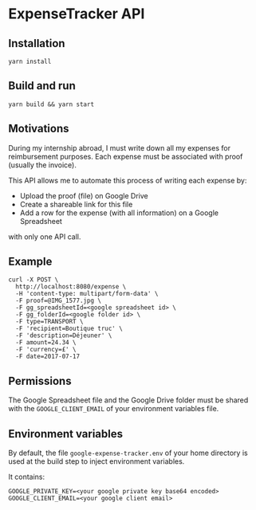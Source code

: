 # ExpenseTracker API

## Installation

```
yarn install
```

## Build and run

```
yarn build && yarn start
```

## Motivations

During my internship abroad, I must write down all my expenses for reimbursement purposes.
Each expense must be associated with proof (usually the invoice).

This API allows me to automate this process of writing each expense by:

- Upload the proof (file) on Google Drive
- Create a shareable link for this file
- Add a row for the expense (with all information) on a Google Spreadsheet

with only one API call.

## Example

```
curl -X POST \
  http://localhost:8080/expense \
  -H 'content-type: multipart/form-data' \
  -F proof=@IMG_1577.jpg \
  -F gg_spreadsheetId=<google spreadsheet id> \
  -F gg_folderId=<google folder id> \
  -F type=TRANSPORT \
  -F 'recipient=Boutique truc' \
  -F 'description=Déjeuner' \
  -F amount=24.34 \
  -F 'currency=£' \
  -F date=2017-07-17
```

## Permissions

The Google Spreadsheet file and the Google Drive folder must be shared with the `GOOGLE_CLIENT_EMAIL` of your environment variables file.

## Environment variables

By default, the file `google-expense-tracker.env` of your home directory is used at the build step to inject environment variables.

It contains:

```
GOOGLE_PRIVATE_KEY=<your google private key base64 encoded>
GOOGLE_CLIENT_EMAIL=<your google client email>
```